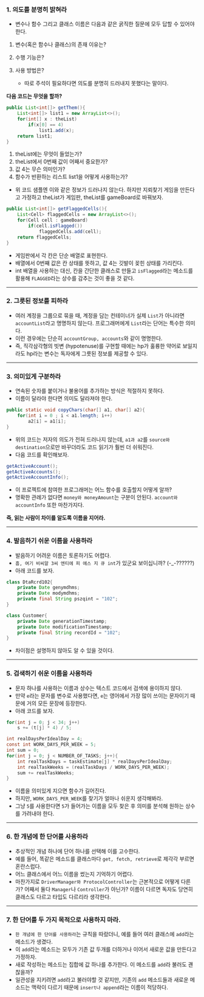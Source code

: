 ### 1. 의도를 분명히 밝혀라

- 변수나 함수 그리고 클래스 이름은 다음과 같은 굵직한 질문에 모두 답할 수 있어야 한다.

1. 변수(혹은 함수나 클래스)의 존재 이유는?

2. 수행 기능은?

3. 사용 방법은?

   - 따로 주석이 필요하다면 의도를 분명히 드러내지 못했다는 말이다.

   

**다음 코드는 무엇을 할까?**

```java
public List<int[]> getThem(){
    List<int[]> list1 = new ArrayList<>();
    for(int[] x : theList)
        if(x[0] == 4)
            list1.add(x);
    return list1;
}
```

1. theList에는 무엇이 들었는가?
2. theList에서 0번째 값이 어째서 중요한가?
3. 값 4는 무슨 의미인가?
4. 함수가 반환하는 리스트 list1을 어떻게 사용하는가?



- 위 코드 샘플엔 이와 같은 정보가 드러나지 않는다. 하지만 지뢰찾기 게임을 만든다고 가정하고 theList가 게임판, theList를 gameBoard로 바꿔보자.

```java
public List<int[]> getFlaggedCells(){
    List<Cell> flaggedCells = new ArrayList<>();
    for(Cell cell : gameBoard)
        if(cell.isFlagged())
            flaggedCells.add(cell);
    return flaggedCells;
}
```

- 게임판에서 각 칸은 단순 배열로 표현한다.
- 배열에서 0번째 값은 칸 상태를 뜻하고, 값 4는 깃발이 꽂힌 상태를 가리킨다.
- int 배열을 사용하는 대신, 칸을 간단한 클래스로 만들고 `isFlagged`라는 메소드를 활용해 `FLAGGED`라는 상수를 감추는 것이 좋을 것 같다.

---

### 2. 그릇된 정보를 피하라

- 여러 계정을 그룹으로 묶을 때, 계정을 담는 컨테이너가 실제 `List`가 아니라면 `accountList`라고 명명하지 않는다. 프로그래머에게 `List`라는 단어는 특수한 의미다.
- 이런 경우에는 단순히 `accountGroup, accounts`와 같이 명명한다.
- 즉, 직각삼각형의 빗변 (hypotenuse)를 구현할 때에는 hp가 훌륭한 약어로 보일지라도 hp라는 변수는 독자에게 그릇된 정보를 제공할 수 있다.

---

### 3. 의미있게 구분하라

- 연속된 숫자를 붙이거나 불용어를 추가하는 방식은 적절하지 못하다.
- 이름이 달라야 한다면 의미도 달라져야 한다.

```java
public static void copyChars(char[] a1, char[] a2){
    for(int i = 0 ; i < a1.length; i++)
        a2[i] = a1[i];
}
```

- 위의 코드는 저자의 의도가 전혀 드러나지 않는데, `a1과 a2`를 `source와 destination`으로만 바꾸더라도 코드 읽기가 훨씬 더 쉬워진다.
- 다음 코드를 확인해보자.

```java
getActiveAccount();
getActiveAccounts();
getActiveAccountInfo();
```

- 이 프로젝트에 참여한 프로그래머는 어느 함수를 호출할지 어떻게 알까?
- 명확한 관례가 없다면 `money와 moneyAmount`는 구분이 안된다. `account와 accountInfo` 또한 마찬가지다.



**즉, 읽는 사람이 차이를 알도록 이름을 지어라.**

---

### 4. 발음하기 쉬운 이름을 사용하라

- 발음하기 어려운 이름은 토론하기도 어렵다.
- `흠, 여기 비씨알 3씨 엔티에 피 에스 지 큐 int`가 있군요 보이십니까? (-_-??????)
- 아래 코드를 보자.

```java
class DtaRcrd102{
    private Date genymdhms;
    private Date modymdhms;
    private final String pszqint = "102";
}

class Customer{
    private Date generationTimestamp;
    private Date modificationTimestamp;
    private final String recordId = "102";
}
```

- 차이점은 설명하지 않아도 알 수 있을 것이다.

---

### 5. 검색하기 쉬운 이름을 사용하라

- 문자 하나를 사용하는 이름과 상수는 텍스트 코드에서 검색에 용이하지 않다.
- 만약 `e`라는 문자를 변수로 사용했다면, `e`는 영어에서 가장 많이 쓰이는 문자이기 때문에 거의 모든 문장에 등장한다.
- 아래 코드를 보자.

```java
for(int j = 0; j < 34; j++)
    s += (t[j] * 4) / 5;
```



```java
int realDaysPerIdealDay = 4;
const int WORK_DAYS_PER_WEEK = 5;
int sum = 0;
for(int j = 0; j < NUMBER_OF_TASKS; j++){
    int realTaskDays = taskEstimate[j] * realDaysPerIdealDay;
    int realTaskWeeks = (realTaskDays / WORK_DAYS_PER_WEEK);
    sum += realTaskWeeks;
}
```

- 이름을 의미있게 지으면 함수가 길어진다.
- 하지만, `WORK_DAYS_PER_WEEK`를 찾기가 얼마나 쉬운지 생각해봐라.
- 그냥 `5`를 사용한다면 `5`가 들어가는 이름을 모두 찾은 후 의미를 분석해 원하는 상수를 가려내야 한다.

---

### 6. 한 개념에 한 단어를 사용하라

- 추상적인 개념 하나에 단어 하나를 선택해 이를 고수한다.
- 예를 들어, 똑같은 메소드를 클래스마다 `get, fetch, retrieve`로 제각각 부르면 혼란스럽다.
- 어느 클래스에서 어느 이름을 썼는지 기억하기 어렵다.
- 마찬가지로 `DriverManager와 ProtocolController`는 근본적으로 어떻게 다른가? 어째서 둘다 `Manager`나 `Controller`가 아닌가? 이름이 다르면 독자도 당연히 클래스도 다르고 타입도 다르리라 생각한다.

---

### 7. 한 단어를 두 가지 목적으로 사용하지 마라.

- `한 개념에 한 단어를 사용하라`는 규칙을 따랐더니, 예를 들어 여러 클래스에 `add`라는 메소드가 생겼다.
- 이 `add`라는 메소드는 모두가 기존 값 두개를 더하거나 이어서 새로운 값을 만든다고 가정하자.
- 새로 작성하는 메소드는 집합에 값 하나를 추가한다. 이 메소드를 `add`라 불러도 괜찮을까?
- 일관성을 지키려면 `add`라고 불러야할 것 같지만, 기존의 `add` 메소드들과 새로운 메소드는 맥락이 다르기 때문에 `insert나 append`라는 이름이 적당하다.



